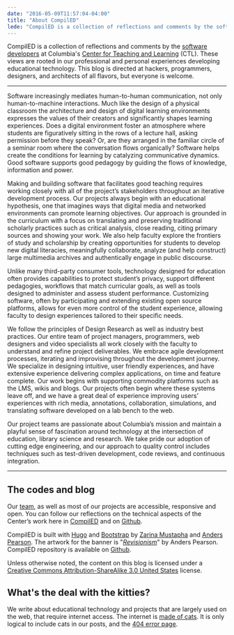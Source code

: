```yaml
---
date: "2016-05-09T11:57:04-04:00"
title: "About CompilED"
lede: "CompilED is a collection of reflections and comments by the software developers at Columbia's Center for Teaching and Learning (CTL). These views are rooted in our professional and personal experiences developing educational technology. This blog is directed at hackers, programmers, designers, and architects of all flavors, but everyone is welcome."
---
```


CompilED is a collection of reflections and comments by the [software developers](http://ctl.columbia.edu/about/team/#devteam) at Columbia's [Center for Teaching and Learning](http://ctl.columbia.edu) (CTL). These views are rooted in our professional and personal experiences developing educational technology. This blog is directed at hackers, programmers, designers, and architects of all flavors, but everyone is welcome.

---------

Software increasingly mediates human-to-human communication, not only human-to-machine interactions. Much like the design of a physical classroom the architecture and design of digital learning environments expresses the values of their creators and significantly shapes learning experiences.  Does a digital environment foster an atmosphere where students are figuratively sitting in the rows of a lecture hall, asking permission before they speak? Or, are they arranged in the familiar circle of a seminar room where the conversation flows organically? Software helps create the conditions for learning by catalyzing communicative dynamics. Good software supports good pedagogy by guiding the flows of knowledge, information and power. 

Making and building software that facilitates good teaching requires working closely with all of the project’s stakeholders throughout an iterative development process. Our projects always begin with an educational hypothesis, one that imagines ways that digital media and networked environments can promote learning objectives. Our approach is grounded in the curriculum with a focus on translating and preserving traditional scholarly practices such as critical analysis, close reading, citing primary sources and showing your work. We also help faculty explore the frontiers of study and scholarship by creating opportunities for students to develop new digital literacies, meaningfully collaborate, analyze (and help construct) large multimedia archives and authentically engage in public discourse. 

Unlike many third-party consumer tools, technology designed for education often provides capabilities to protect student’s privacy, support different pedagogies, workflows that match curricular goals, as well as tools designed to administer and assess student performance. Customizing software, often by participating and extending existing open source platforms, allows for even more control of the student experience, allowing faculty to design experiences tailored to their specific needs. 

We follow the principles of Design Research as well as industry best practices. Our entire team of project managers, programmers, web designers and video specialists all work closely with the faculty to understand and refine project deliverables. We embrace agile development processes, iterating and improvising throughout the development journey. We specialize in designing intuitive, user friendly experiences, and have extensive experience delivering complex applications, on time and feature complete. Our work begins with supporting commodity platforms such as the LMS, wikis and blogs. Our projects often begin where these systems leave off, and we have a great deal of experience improving users’ experiences with rich media, annotations, collaboration, simulations, and translating software developed on a lab bench to the web. 

Our project teams are passionate about Columbia’s mission and maintain a playful sense of fascination around technology at the intersection of education, library science and research. We take pride our adoption of cutting edge engineering, and our approach to quality control includes techniques such as test-driven development, code reviews, and continuous integration.

---------

## The codes and blog

Our [team](http://ctl.columbia.edu/about/team/#devteam), as well as most of our projects are accessible, responsive and open. You can follow our reflections on the technical aspects of the Center’s work here in [CompilED](..) and on [Github](http://github.com/ccnmtl).

CompilED is built with [Hugo](https://gohugo.io/) and [Bootstrap](http://getbootstrap.com/) by [Zarina Mustapha](http://ctl.columbia.edu/about/team/mustapha/) and [Anders Pearson](http://ctl.columbia.edu/about/team/pearson/). The artwork for the banner is "<i>[Revisionism](https://myopica.org/oil/revisionism/)</i>" by Anders Pearson. CompilED repository is available on [Github](https://github.com/ccnmtl/compiled).

Unless otherwise noted, the content on this blog is licensed under a [Creative Commons Attribution-ShareAlike 3.0 United States](http://creativecommons.org/licenses/by-sa/3.0/us/) license.

## What's the deal with the kitties?

We write about educational technology and projects that are largely used on the web, that require internet access. The internet is [made of cats](https://en.wikipedia.org/wiki/Cats_and_the_Internet). It is only logical to include cats in our posts, and the [404 error page](/404.html).
